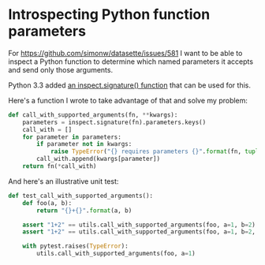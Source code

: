 # Introspecting Python function parameters

For https://github.com/simonw/datasette/issues/581 I want to be able to inspect a Python function to determine which named parameters it accepts and send only those arguments.

Python 3.3 added [an inspect.signature() function](https://docs.python.org/3/library/inspect.html#introspecting-callables-with-the-signature-object) that can be used for this.

Here's a function I wrote to take advantage of that and solve my problem:

```python
def call_with_supported_arguments(fn, **kwargs):
    parameters = inspect.signature(fn).parameters.keys()
    call_with = []
    for parameter in parameters:
        if parameter not in kwargs:
            raise TypeError("{} requires parameters {}".format(fn, tuple(parameters)))
        call_with.append(kwargs[parameter])
    return fn(*call_with)
```

And here's an illustrative unit test:

```python
def test_call_with_supported_arguments():
    def foo(a, b):
        return "{}+{}".format(a, b)

    assert "1+2" == utils.call_with_supported_arguments(foo, a=1, b=2)
    assert "1+2" == utils.call_with_supported_arguments(foo, a=1, b=2, c=3)

    with pytest.raises(TypeError):
        utils.call_with_supported_arguments(foo, a=1)
```
